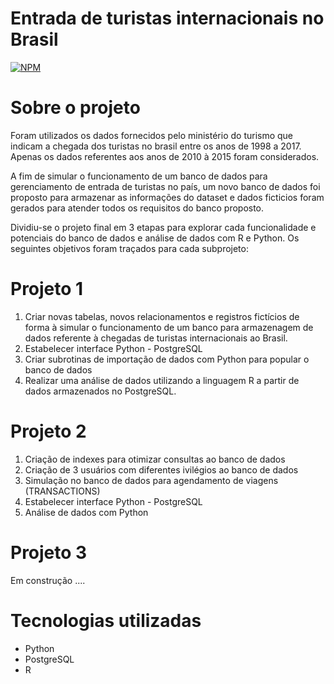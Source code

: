 # Entrada de turistas internacionais no Brasil
[![NPM](https://img.shields.io/npm/l/react)](https://github.com/devsuperior/sds1-wmazoni/blob/master/LICENSE) 

# Sobre o projeto

Foram utilizados os dados fornecidos pelo ministério do turismo que indicam a chegada dos turistas no brasil entre os anos de 1998 a 2017. Apenas os dados referentes aos anos de 2010 à 2015 foram considerados.

A fim de simular o funcionamento de um banco de dados para gerenciamento de entrada de turistas no país, um novo banco de dados foi proposto para armazenar as informações do dataset e dados ficticios foram gerados para atender todos os requisitos do banco proposto.

Dividiu-se o projeto final em 3 etapas para explorar cada funcionalidade e potenciais do banco de dados e análise de dados com R e Python. Os seguintes objetivos foram traçados para cada subprojeto:

# Projeto 1
1)  Criar novas tabelas, novos relacionamentos e registros fictícios de forma à simular o funcionamento de um banco para armazenagem de dados referente à chegadas de turistas internacionais ao Brasil.
2)  Estabelecer interface Python - PostgreSQL
3)  Criar subrotinas de importação de dados com Python para popular o banco de dados
4)  Realizar uma análise de dados utilizando a linguagem R a partir de dados armazenados no PostgreSQL.

# Projeto 2
1) Criação de indexes para otimizar consultas ao banco de dados
2) Criação de 3 usuários com diferentes ivilégios ao banco de dados
3) Simulação no banco de dados para agendamento de viagens  (TRANSACTIONS)
4) Estabelecer interface Python - PostgreSQL
5) Análise de dados com Python

# Projeto 3
Em construção ....

# Tecnologias utilizadas
- Python
- PostgreSQL
- R


